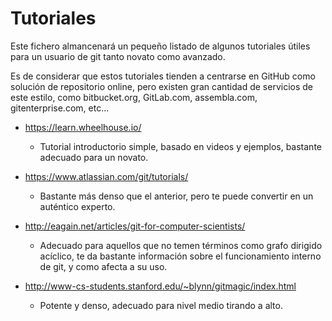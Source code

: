 # Tutoriales

Este fichero almancenará un pequeño listado de algunos tutoriales
útiles para un usuario de git tanto novato como avanzado.

Es de considerar que estos tutoriales tienden a centrarse en GitHub
como solución de repositorio online, pero existen gran cantidad de
servicios de este estilo, como bitbucket.org, GitLab.com,
assembla.com, gitenterprise.com, etc...

* https://learn.wheelhouse.io/
  * Tutorial introductorio simple, basado en videos y ejemplos,
    bastante adecuado para un novato.

* https://www.atlassian.com/git/tutorials/
  * Bastante más denso que el anterior, pero te puede convertir en un
    auténtico experto.

* http://eagain.net/articles/git-for-computer-scientists/
  * Adecuado para aquellos que no temen términos como grafo dirigido
    acíclico, te da bastante información sobre el funcionamiento
    interno de git, y como afecta a su uso.

* http://www-cs-students.stanford.edu/~blynn/gitmagic/index.html
  * Potente y denso, adecuado para nivel medio tirando a alto.
